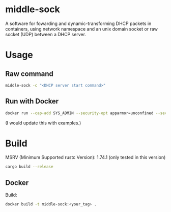 # middle-sock

A software for fowarding and dynamic-transforming DHCP packets in containers, using network namespace and an unix domain socket or raw socket (UDP) between a DHCP server.

# Usage
## Raw command

```sh
middle-sock -c "<DHCP server start command>"
```

## Run with Docker

```sh
docker run --cap-add SYS_ADMIN --security-opt apparmor=unconfined --security-opt seccomp=unconfined -v /proc/net/route:/mnt/route:ro -e SERVER_HOST=<host_ip> -p 67:67/udp --name <container_name> -itd middle-sock
```

(I would update this with examples.)

# Build

MSRV (Minimum Supported rustc Version): 1.74.1 (only tested in this version)

```sh
cargo build --release
```

## Docker

Build:

```sh
docker build -t middle-sock:<your_tag> .
```
